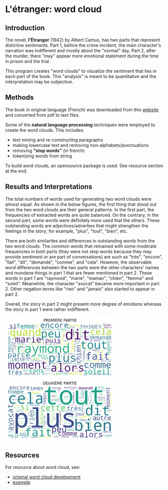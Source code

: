 # L'étranger: word cloud

## Introduction

The novel, **l’Étranger** (1942) by Albert Camus,  has two parts that represent distictive sentiments. Part 1, before the crime incident, the main character's narration was indifferent and mostly about the "normal" day. Part 2, after the murder, there "may" appear more emotional statement during the time in prison and the trial. 

This program creates "word clouds" to visualize the sentiment that lies in each part of the book. This "analysis" is meant to be quantitative and the interpretation may be subjective.

## Methods

The book in original language (French) was downloaded from this [website](http://www.bouquineux.com/index.php?telecharger=380&Camus-L_%C3%89tranger) and converted from pdf to text files.

Some of the **natural language processing** techniques were employed to create the word clouds. This includes:
- text mining and re-constructing paragraphs
- making lowercase text and removing non-alphabets/punctuations
- removing **"stop words"** (in french)
- tokenizing words from string

To build word clouds, an opensource package is used. See resource section at the end.

## Results and Interpretations

The total numbers of words used for generating two word clouds were almost equal. As shown in the below figures, the first thing that stood out from the two word clouds are their general patterns. In the first part, the frequencies of extracted words are quite balanced. On the contrary, in the second part, some words were definitely more used that the others. These outstanding words are adjectives/adverbes that might strengthen the feelings in the story; for example, "plus", "tout", "bien", etc.

There are both similarites and differences in outstanding words from the two word clouds. The common words that remained with some moderate frequencies in both parts (they were not stop words because they may provide sentiment or are part of conversations) are such as "très", "encore", "fait", "dit", "demandé", "comme", and "cela". However, the observable word differences between the two parts were the other characters' names and mundane things in part 1 that are fewer mentioned in part 2. These words in part 1 are "raymond", "marie", "maman", "chien", "femme" and "soleil". Meanwhile, the character "avocat" became more important in part 2. Other negation terms like "rien" and "jamais" also started to appear in part 2.

Overall, the story in part 2 might present more degree of emotions whereas the story in part 1 were rather indifferent.

![alt text](https://github.com/ornwipa/etranger_word_cloud/blob/master/cloudOneWord_part1.png) ![alt text](https://github.com/ornwipa/etranger_word_cloud/blob/master/cloudOneWord_part2.png)

## Resources

For resource about word cloud, see: 
- [original word cloud development](https://amueller.github.io/word_cloud)
- [example](https://www.tutorialspoint.com/create-word-cloud-using-python)
